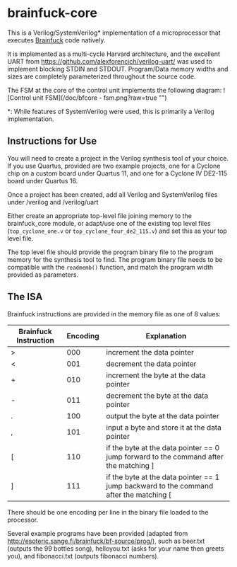 # brainfuck-core
This is a Verilog/SystemVerilog\* implementation of a microprocessor that executes [Brainfuck](https://en.wikipedia.org/wiki/Brainfuck) code natively.

It is implemented as a multi-cycle Harvard architecture, and the excellent UART from https://github.com/alexforencich/verilog-uart/ was used to implement blocking STDIN and STDOUT. Program/Data memory widths and sizes are completely parameterized throughout the source code.

The FSM at the core of the control unit implements the following diagram:
![Control unit FSM](/doc/bfcore - fsm.png?raw=true "")

\*: While features of SystemVerilog were used, this is primarily a Verilog implementation.

## Instructions for Use

You will need to create a project in the Verilog synthesis tool of your choice. If you use Quartus, provided are two example projects, one for a Cyclone chip on a custom board under Quartus 11, and one for a Cyclone IV DE2-115 board under Quartus 16.

Once a project has been created, add all Verilog and SystemVerilog files under /verilog and /verilog/uart

Either create an appropriate top-level file joining memory to the brainfuck_core module, or adapt/use one of the existing top level files (`top_cyclone_one.v` or `top_cyclone_four_de2_115.v`) and set this as your top level file.

The top level file should provide the program binary file to the program memory for the synthesis tool to find. 
The program binary file needs to be compatible with the `readmemb()` function, and match the program width provided as parameters.

## The ISA

Brainfuck instructions are provided in the memory file as one of 8 values:

 Brainfuck Instruction | Encoding | Explanation                                                                            
 --------------------- | -------- | --------------------------------------------------------------------------------------
           >           |   000    | increment the data pointer                                                             
           <           |   001    | decrement the data pointer                                                             
           +           |   010    | increment the byte at the data pointer                                                 
           -           |   011    | decrement the byte at the data pointer                                                 
           .           |   100    | output the byte at the data pointer                                                    
           ,           |   101    | input a byte and store it at the data pointer                                            
           [           |   110    | if the byte at the data pointer == 0 jump forward to the command after the matching ]  
           ]           |   111    | if the byte at the data pointer == 1 jump backward to the command after the matching [ 

There should be one encoding per line in the binary file loaded to the processor.

Several example programs have been provided (adapted from http://esoteric.sange.fi/brainfuck/bf-source/prog/), such as beer.txt (outputs the 99 bottles song), helloyou.txt (asks for your name then greets you), and fibonacci.txt (outputs fibonacci numbers).
